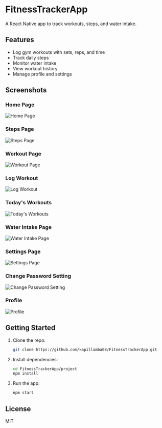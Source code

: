 # FitnessTrackerApp

A React Native app to track workouts, steps, and water intake.

## Features

- Log gym workouts with sets, reps, and time
- Track daily steps
- Monitor water intake
- View workout history
- Manage profile and settings

## Screenshots

### Home Page
![Home Page](project/assets/HomePage.png)

### Steps Page
![Steps Page](project/assets/StepsPage.png)

### Workout Page
![Workout Page](project/assets/WorkoutPage.png)

### Log Workout
![Log Workout](project/assets/LogWorkOut.png)

### Today's Workouts
![Today's Workouts](project/assets/Today'sWorkouts.png)

### Water Intake Page
![Water Intake Page](project/assets/WaterIntakePage.png)

### Settings Page
![Settings Page](project/assets/SettingPage.png)

### Change Password Setting
![Change Password Setting](project/assets/ChangePasswordSetting.png)

### Profile
![Profile](project/assets/Profile.png)

## Getting Started

1. Clone the repo:
   ```bash
   git clone https://github.com/kapillamba08/FitnessTrackerApp.git
   ```
2. Install dependencies:
   ```bash
   cd FitnessTrackerApp/project
   npm install
   ```
3. Run the app:
   ```bash
   npm start
   ```

## License

MIT